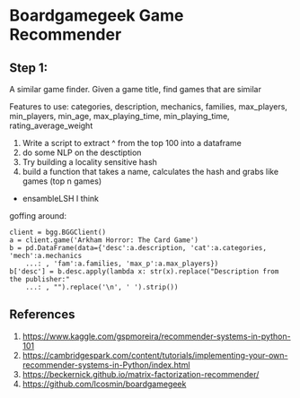 # Boardgamegeek Game Recommender

## Step 1:
A similar game finder.  Given a game title, find games that are similar

Features to use: categories,  description, mechanics, families, max_players, min_players, min_age, max_playing_time, min_playing_time, rating_average_weight

1. Write a script to extract ^ from the top 100 into a dataframe
2. do some NLP on the desctiption
3. Try building a locality sensitive hash
4. build a function that takes a name, calculates the hash and grabs like games (top n games)
  - ensambleLSH I think

goffing around:
```
client = bgg.BGGClient()
a = client.game('Arkham Horror: The Card Game')
b = pd.DataFrame(data={'desc':a.description, 'cat':a.categories, 'mech':a.mechanics
    ...: , 'fam':a.families, 'max_p':a.max_players})
b['desc'] = b.desc.apply(lambda x: str(x).replace("Description from the publisher:"
    ...: , "").replace('\n', ' ').strip())

```


## References
1. https://www.kaggle.com/gspmoreira/recommender-systems-in-python-101
1. https://cambridgespark.com/content/tutorials/implementing-your-own-recommender-systems-in-Python/index.html
1. https://beckernick.github.io/matrix-factorization-recommender/
1. https://github.com/lcosmin/boardgamegeek
